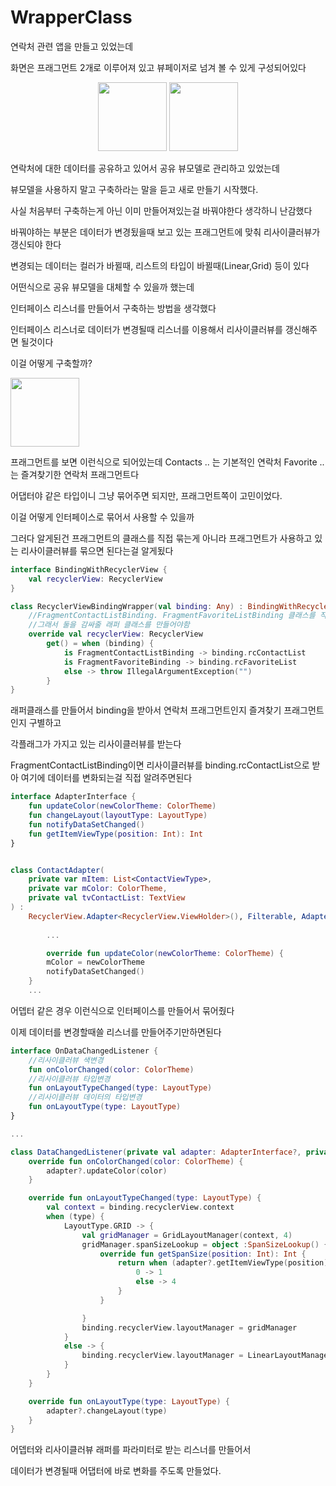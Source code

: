 WrapperClass
=

연락처 관련 앱을 만들고 있었는데

화면은 프래그먼트 2개로 이루어져 있고 뷰페이저로 넘겨 볼 수 있게 구성되어있다

<p align = "center">
 <img alt="" src ="https://github.com/nbCampGroup-2-24-01-15/ColorContacts/assets/116724657/ba41a54c-6d8f-43eb-acc6-192c7d466e42" width="110" heigth="50" />
 <img alt="" src ="https://github.com/nbCampGroup-2-24-01-15/ColorContacts/assets/116724657/8be636a1-b831-402f-b128-bf64eb4094b3" width="110" heigth="50" />
 </p>

연락처에 대한 데이터를 공유하고 있어서 공유 뷰모델로 관리하고 있었는데

뷰모델을 사용하지 말고 구축하라는 말을 듣고 새로 만들기 시작했다.

사실 처음부터 구축하는게 아닌 이미 만들어져있는걸 바꿔야한다 생각하니 난감했다

바꿔야하는 부분은 데이터가 변경됬을때 보고 있는 프래그먼트에 맞춰 리사이클러뷰가 갱신되야 한다

변경되는 데이터는 컬러가 바뀔때, 리스트의 타입이 바뀔때(Linear,Grid) 등이 있다

어떤식으로 공유 뷰모델을 대체할 수 있을까 했는데 

인터페이스 리스너를 만들어서 구축하는 방법을 생각했다

인터페이스 리스너로 데이터가 변경될때 리스너를 이용해서 리사이클러뷰를 갱신해주면 될것이다

이걸 어떻게 구축할까?

<img alt="" src ="https://github.com/nbCampGroup-2-24-01-15/ColorContacts/assets/116724657/40bc420c-d7b2-4d79-94ef-3535b6dc217f" width="110" heigth="50" />

프래그먼트를 보면 이런식으로 되어있는데 Contacts .. 는 기본적인 연락처 Favorite .. 는 즐겨찾기한 연락처 프래그먼트다

어댑터야 같은 타입이니 그냥 묶어주면 되지만, 프래그먼트쪽이 고민이었다.

이걸 어떻게 인터페이스로 묶어서 사용할 수 있을까

그러다 알게된건 프래그먼트의 클래스를 직접 묶는게 아니라 프래그먼트가 사용하고 있는 리사이클러뷰를 묶으면 된다는걸 알게됬다

```kotlin
interface BindingWithRecyclerView {
    val recyclerView: RecyclerView
}

class RecyclerViewBindingWrapper(val binding: Any) : BindingWithRecyclerView {
    //FragmentContactListBinding. FragmentFavoriteListBinding 클래스를 직접 수정하여 인터페이스를 구현할 수는 없음
    //그래서 둘을 감싸줄 래퍼 클래스를 만들어야함
    override val recyclerView: RecyclerView
        get() = when (binding) {
            is FragmentContactListBinding -> binding.rcContactList
            is FragmentFavoriteBinding -> binding.rcFavoriteList
            else -> throw IllegalArgumentException("")
        }
}
```
래퍼클래스를 만들어서 binding을 받아서 연락처 프래그먼트인지 즐겨찾기 프래그먼트인지 구별하고

각플래그가 가지고 있는 리사이클러뷰를 받는다

FragmentContactListBinding이면 리사이클러뷰를 binding.rcContactList으로 받아 여기에 데이터를 변화되는걸 직접 알려주면된다

```kotlin
interface AdapterInterface {
    fun updateColor(newColorTheme: ColorTheme)
    fun changeLayout(layoutType: LayoutType)
    fun notifyDataSetChanged()
    fun getItemViewType(position: Int): Int
}


class ContactAdapter(
    private var mItem: List<ContactViewType>,
    private var mColor: ColorTheme,
    private val tvContactList: TextView
) :
    RecyclerView.Adapter<RecyclerView.ViewHolder>(), Filterable, AdapterInterface {
        
        ...

        override fun updateColor(newColorTheme: ColorTheme) {
        mColor = newColorTheme
        notifyDataSetChanged()
    }
    ...
```

어뎁터 같은 경우 이런식으로 인터페이스를 만들어서 묶어줬다

이제 데이터를 변경할때쓸 리스너를 만들어주기만하면된다

```kotlin
interface OnDataChangedListener {
    //리사이클러뷰 색변경
    fun onColorChanged(color: ColorTheme)
    //리사이클러뷰 타입변경
    fun onLayoutTypeChanged(type: LayoutType)
    //리사이클러뷰 데이터의 타입변경
    fun onLayoutType(type: LayoutType)
}

...

class DataChangedListener(private val adapter: AdapterInterface?, private val binding: RecyclerViewBindingWrapper) : OnDataChangedListener {
    override fun onColorChanged(color: ColorTheme) {
        adapter?.updateColor(color)
    }

    override fun onLayoutTypeChanged(type: LayoutType) {
        val context = binding.recyclerView.context
        when (type) {
            LayoutType.GRID -> {
                val gridManager = GridLayoutManager(context, 4)
                gridManager.spanSizeLookup = object :SpanSizeLookup() {
                    override fun getSpanSize(position: Int): Int {
                        return when (adapter?.getItemViewType(position)){
                            0 -> 1
                            else -> 4
                        }
                    }

                }
                binding.recyclerView.layoutManager = gridManager
            }
            else -> {
                binding.recyclerView.layoutManager = LinearLayoutManager(context)
            }
        }
    }

    override fun onLayoutType(type: LayoutType) {
        adapter?.changeLayout(type)
    }
}
```
어뎁터와 리사이클러뷰 래퍼를 파라미터로 받는 리스너를 만들어서

데이터가 변경될때 어댑터에 바로 변화를 주도록 만들었다.
